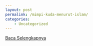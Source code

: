 ```yaml
---
layout: post
permalink: /mimpi-kuda-menurut-islam/
categories:
    - Uncategorized
---
```


[Baca Selengkapnya](/08)